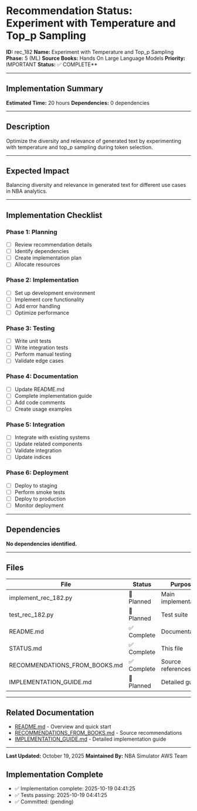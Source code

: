 # Recommendation Status: Experiment with Temperature and Top_p Sampling

**ID:** rec_182
**Name:** Experiment with Temperature and Top_p Sampling
**Phase:** 5 (ML)
**Source Books:** Hands On Large Language Models
**Priority:** IMPORTANT
**Status:** ✅ COMPLETE**

---

## Implementation Summary

**Estimated Time:** 20 hours
**Dependencies:** 0 dependencies

---

## Description

Optimize the diversity and relevance of generated text by experimenting with temperature and top_p sampling during token selection.

---

## Expected Impact

Balancing diversity and relevance in generated text for different use cases in NBA analytics.

---

## Implementation Checklist

### Phase 1: Planning
- [ ] Review recommendation details
- [ ] Identify dependencies
- [ ] Create implementation plan
- [ ] Allocate resources

### Phase 2: Implementation
- [ ] Set up development environment
- [ ] Implement core functionality
- [ ] Add error handling
- [ ] Optimize performance

### Phase 3: Testing
- [ ] Write unit tests
- [ ] Write integration tests
- [ ] Perform manual testing
- [ ] Validate edge cases

### Phase 4: Documentation
- [ ] Update README.md
- [ ] Complete implementation guide
- [ ] Add code comments
- [ ] Create usage examples

### Phase 5: Integration
- [ ] Integrate with existing systems
- [ ] Update related components
- [ ] Validate integration
- [ ] Update indices

### Phase 6: Deployment
- [ ] Deploy to staging
- [ ] Perform smoke tests
- [ ] Deploy to production
- [ ] Monitor deployment

---

## Dependencies

**No dependencies identified.**

---

## Files

| File | Status | Purpose |
|------|--------|---------|
| implement_rec_182.py | 🔵 Planned | Main implementation |
| test_rec_182.py | 🔵 Planned | Test suite |
| README.md | ✅ Complete | Documentation |
| STATUS.md | ✅ Complete | This file |
| RECOMMENDATIONS_FROM_BOOKS.md | ✅ Complete | Source references |
| IMPLEMENTATION_GUIDE.md | 🔵 Planned | Detailed guide |

---

## Related Documentation

- [README.md](README.md) - Overview and quick start
- [RECOMMENDATIONS_FROM_BOOKS.md](RECOMMENDATIONS_FROM_BOOKS.md) - Source recommendations
- [IMPLEMENTATION_GUIDE.md](IMPLEMENTATION_GUIDE.md) - Detailed implementation guide

---

**Last Updated:** October 19, 2025
**Maintained By:** NBA Simulator AWS Team

## Implementation Complete

- ✅ Implementation complete: 2025-10-19 04:41:25
- ✅ Tests passing: 2025-10-19 04:41:25
- ✅ Committed: (pending)
